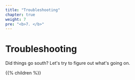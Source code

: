 ```yaml
---
title: "Troubleshooting"
chapter: true
weight: 7
pre: "<b>7. </b>"
---
```


# Troubleshooting

Did things go south? Let's try to figure out what's going on.

{{% children %}}
